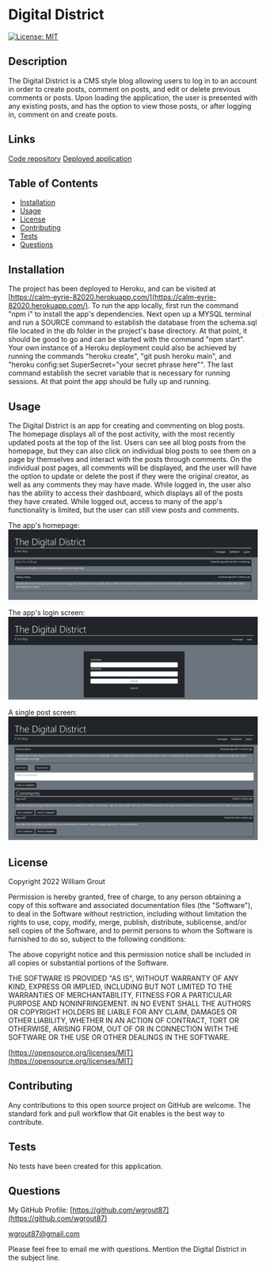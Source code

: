 # Digital District

[![License: MIT](https://img.shields.io/badge/License-MIT-yellow.svg)](https://opensource.org/licenses/MIT)

## Description

The Digital District is a CMS style blog allowing users to log in to an account in order to create posts, comment on posts, and edit or delete previous comments or posts. Upon loading the application, the user is presented with any existing posts, and has the option to view those posts, or after logging in, comment on and create posts.

## Links

[Code repository](https://github.com/wgrout87/Digital-District)
[Deployed application](https://calm-eyrie-82020.herokuapp.com/)

## Table of Contents

- [Installation](#installation)
- [Usage](#usage)
- [License](#license)
- [Contributing](#contributing)
- [Tests](#tests)
- [Questions](#questions)

## Installation

The project has been deployed to Heroku, and can be visited at [https://calm-eyrie-82020.herokuapp.com/](https://calm-eyrie-82020.herokuapp.com/). To run the app locally, first run the command "npm i" to install the app's dependencies. Next open up a MYSQL terminal and run a SOURCE command to establish the database from the schema.sql file located in the db folder in the project's base directory. At that point, it should be good to go and can be started with the command "npm start". Your own instance of a Heroku deployment could also be achieved by running the commands "heroku create", "git push heroku main", and "heroku config:set SuperSecret="your secret phrase here"". The last command establish the secret variable that is necessary for running sessions. At that point the app should be fully up and running.

## Usage

The Digital District is an app for creating and commenting on blog posts. The homepage displays all of the post activity, with the most recently updated posts at the top of the list. Users can see all blog posts from the homepage, but they can also click on individual blog posts to see them on a page by themselves and interact with the posts through comments. On the individual post pages, all comments will be displayed, and the user will have the option to update or delete the post if they were the original creator, as well as any comments they may have made. While logged in, the user also has the ability to access their dashboard, which displays all of the posts they have created. While logged out, access to many of the app's functionality is limited, but the user can still view posts and comments.

The app's homepage:
![Homepage Screenshot](./assets/images/homepage.png)

The app's login screen:
![Login Screenshot](./assets/images/login.png)

A single post screen:
![Post Screenshot](./assets/images/post.png)

## License

Copyright 2022 William Grout

Permission is hereby granted, free of charge, to any person obtaining a copy of this software and associated documentation files (the "Software"), to deal in the Software without restriction, including without limitation the rights to use, copy, modify, merge, publish, distribute, sublicense, and/or sell copies of the Software, and to permit persons to whom the Software is furnished to do so, subject to the following conditions:

The above copyright notice and this permission notice shall be included in all copies or substantial portions of the Software.

THE SOFTWARE IS PROVIDED "AS IS", WITHOUT WARRANTY OF ANY KIND, EXPRESS OR IMPLIED, INCLUDING BUT NOT LIMITED TO THE WARRANTIES OF MERCHANTABILITY, FITNESS FOR A PARTICULAR PURPOSE AND NONINFRINGEMENT. IN NO EVENT SHALL THE AUTHORS OR COPYRIGHT HOLDERS BE LIABLE FOR ANY CLAIM, DAMAGES OR OTHER LIABILITY, WHETHER IN AN ACTION OF CONTRACT, TORT OR OTHERWISE, ARISING FROM, OUT OF OR IN CONNECTION WITH THE SOFTWARE OR THE USE OR OTHER DEALINGS IN THE SOFTWARE.

[https://opensource.org/licenses/MIT](https://opensource.org/licenses/MIT)

## Contributing

Any contributions to this open source project on GitHub are welcome. The standard fork and pull workflow that Git enables is the best way to contribute.

## Tests

No tests have been created for this application.

## Questions

My GitHub Profile: [https://github.com/wgrout87](https://github.com/wgrout87)

wgrout87@gmail.com

Please feel free to email me with questions. Mention the Digital District in the subject line.
